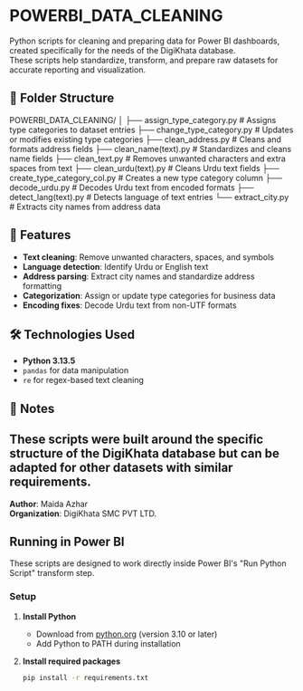 # POWERBI_DATA_CLEANING

Python scripts for cleaning and preparing data for Power BI dashboards, created specifically for the needs of the DigiKhata database.  
These scripts help standardize, transform, and prepare raw datasets for accurate reporting and visualization.

## 📂 Folder Structure
POWERBI_DATA_CLEANING/
│
├── assign_type_category.py # Assigns type categories to dataset entries
├── change_type_category.py # Updates or modifies existing type categories
├── clean_address.py # Cleans and formats address fields
├── clean_name(text).py # Standardizes and cleans name fields
├── clean_text.py # Removes unwanted characters and extra spaces from text
├── clean_urdu(text).py # Cleans Urdu text fields
├── create_type_category_col.py # Creates a new type category column
├── decode_urdu.py # Decodes Urdu text from encoded formats
├── detect_lang(text).py # Detects language of text entries
└── extract_city.py # Extracts city names from address data


## 🚀 Features
- **Text cleaning**: Remove unwanted characters, spaces, and symbols  
- **Language detection**: Identify Urdu or English text  
- **Address parsing**: Extract city names and standardize address formatting  
- **Categorization**: Assign or update type categories for business data  
- **Encoding fixes**: Decode Urdu text from non-UTF formats  

## 🛠 Technologies Used
- **Python 3.13.5**
- `pandas` for data manipulation
- `re` for regex-based text cleaning

## 📌 Notes
These scripts were built around the specific structure of the DigiKhata database but can be adapted for other datasets with similar requirements.
---

**Author**: Maida Azhar  
**Organization**: DigiKhata SMC PVT LTD.  

## Running in Power BI

These scripts are designed to work directly inside Power BI's "Run Python Script" transform step.

### Setup
1. **Install Python**
   - Download from [python.org](https://www.python.org/downloads/) (version 3.10 or later)
   - Add Python to PATH during installation

2. **Install required packages**
   ```bash
   pip install -r requirements.txt

